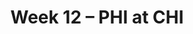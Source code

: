---
layout: game
title: Week 12 – PHI at CHI
season: 2010
game_id: 2010_12_PHI_CHI
away_team: PHI
home_team: CHI
---